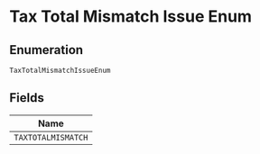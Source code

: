 
# Tax Total Mismatch Issue Enum

## Enumeration

`TaxTotalMismatchIssueEnum`

## Fields

| Name |
|  --- |
| `TAXTOTALMISMATCH` |

